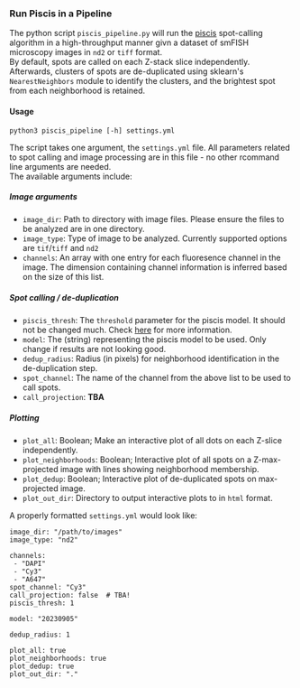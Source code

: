 ### Run Piscis in a Pipeline
The python script `piscis_pipeline.py` will run the [piscis](https://github.com/zjniu/Piscis) spot-calling algorithm in a high-throughput manner givn a dataset of smFISH microscopy images in `nd2` or `tiff` format. \
By default, spots are called on each Z-stack slice independently. Afterwards, clusters of spots are de-duplicated using sklearn's `NearestNeighbors` module to identify the clusters, and the brightest spot from each neighborhood is retained.

#### Usage
```
python3 piscis_pipeline [-h] settings.yml
```
The script takes one argument, the `settings.yml` file. All parameters related to spot calling and image processing are in this file - no other rcommand line arguments are needed. \
The available arguments include:
##### Image arguments
* `image_dir`: Path to directory with image files. Please ensure the files to be analyzed are in one directory.
* `image_type`: Type of image to be analyzed. Currently supported options are `tif`/`tiff` and `nd2`
* `channels`: An array with one entry for each fluoresence channel in the image. The dimension containing channel information is inferred based on the size of this list.
##### Spot calling / de-duplication
* `piscis_thresh`: The `threshold` parameter for the piscis model. It should not be changed much. Check [here](https://pmc.ncbi.nlm.nih.gov/articles/PMC10862914/) for more information.
* `model`: The (string) representing the piscis model to be used. Only change if results are not looking good.
* `dedup_radius`: Radius (in pixels) for neighborhood identification in the de-duplication step.
* `spot_channel`: The name of the channel from the above list to be used to call spots.
* `call_projection`: **TBA**
##### Plotting
* `plot_all`: Boolean; Make an interactive plot of all dots on each Z-slice independently.
* `plot_neighborhoods`: Boolean; Interactive plot of all spots on a Z-max-projected image with lines showing neighborhood membership.
* `plot_dedup`: Boolean; Interactive plot of de-duplicated spots on max-projected image.
* `plot_out_dir`: Directory to output interactive plots to in `html` format.

A properly formatted `settings.yml` would look like:
```
image_dir: "/path/to/images"                          
image_type: "nd2"             

channels:                     
 - "DAPI"
 - "Cy3"
 - "A647"
spot_channel: "Cy3"    
call_projection: false  # TBA!      
piscis_thresh: 1              

model: "20230905"      

dedup_radius: 1          

plot_all: true        
plot_neighborhoods: true    
plot_dedup: true             
plot_out_dir: "."
```
